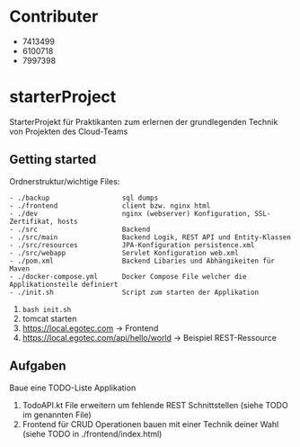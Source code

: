# Contributer
- 7413499
- 6100718
- 7997398

# starterProject

StarterProjekt für Praktikanten zum erlernen der grundlegenden Technik von Projekten des Cloud-Teams

## Getting started

Ordnerstruktur/wichtige Files:
  

    - ./backup                  sql dumps
    - ./frontend                client bzw. nginx html 
    - ./dev                     nginx (webserver) Konfiguration, SSL-Zertifikat, hosts
    - ./src                     Backend
    - ./src/main                Backend Logik, REST API und Entity-Klassen
    - ./src/resources           JPA-Konfiguration persistence.xml
    - ./src/webapp              Servlet Konfiguration web.xml
    - ./pom.xml                 Backend Libaries und Abhängikeiten für Maven
    - ./docker-compose.yml      Docker Compose File welcher die Applikationsteile definiert
    - ./init.sh                 Script zum starten der Applikation

  



1. `bash init.sh`
2. tomcat starten
3. https://local.egotec.com  -> Frontend
4. https://local.egotec.com/api/hello/world -> Beispiel REST-Ressource

## Aufgaben

Baue eine TODO-Liste Applikation

1. TodoAPI.kt File erweitern um fehlende REST Schnittstellen  (siehe TODO im genannten File)
2. Frontend für CRUD Operationen bauen mit einer Technik deiner Wahl (siehe TODO in ./frontend/index.html)
